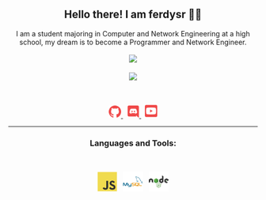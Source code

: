 <h2 align="center">
    Hello there! I am <strong>ferdysr</strong> 👋🏻
</h2>
<p align="center">
    I am a student majoring in Computer and Network Engineering at a high school, my dream is to become a Programmer and Network Engineer.
<br>
<br>
<a href="https://github.com/ZeroDiscord/">
        <img src="https://komarev.com/ghpvc/?username=ItzFerr&color=red" />
  </a> 
<br>
<br>
<a href="https://discord.com/users/944414389832937523">
        <img src="https://lanyard-profile-readme.vercel.app/api/944414389832937523?idleMessage=Order+Discord+Custom+Bot?+DM+Discord&borderRadius=25px" />
    </a>
</p>
&nbsp;
<p align="center">
    <a href="https://github.com/ItzFerr/">
        <img src="./assets/icons/other/github-solid.svg/" width="25px" />
    </a>
    &nbsp;
    <a href="https://discord.com/users/944414389832937523">
        <img src="./assets/icons/other/discord-solid.svg/" width="25px" />
    </a>
    &nbsp;
    <a href="https://www.youtube.com/c/FerdyRY">
        <img src="./assets/icons/other/youtube-solid.svg/" width="25px" />
    </a>
</p>
<hr>
<h3 align="center">Languages and Tools:</h3>
&nbsp;
<p align="center"> 
    <a target="_blank" rel="noreferrer"> <img src="https://raw.githubusercontent.com/devicons/devicon/master/icons/javascript/javascript-original.svg" alt="javascript" width="40" height="40"/> 
    </a> 
    &nbsp;
    <a target="_blank" rel="noreferrer"> <img src="https://raw.githubusercontent.com/devicons/devicon/master/icons/mysql/mysql-original-wordmark.svg" alt="mysql" width="40" height="40"/> 
    </a>
    &nbsp;
    <a target="_blank" rel="noreferrer"> <img src="https://raw.githubusercontent.com/devicons/devicon/master/icons/nodejs/nodejs-original-wordmark.svg" alt="nodejs" width="40" height="40"/> 
    </a> 
</p>
